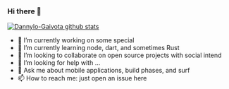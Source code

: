 ### Hi there 👋
[![Dannylo-Gaivota github stats](https://github-readme-stats.vercel.app/api?username=dannylo-gaivota)](https://github.com/dannylo-gaivota/github-readme-stats)

- 🔭 I’m currently working on some special 
- 🌱 I’m currently learning node, dart, and sometimes Rust
- 👯 I’m looking to collaborate on open source projects with social intend
- 🤔 I’m looking for help with ...
- 💬 Ask me about mobile applications, build phases, and surf
- 📫 How to reach me: just open an issue here


